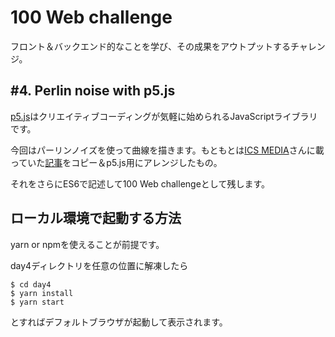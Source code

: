 # 100 Web challenge

フロント＆バックエンド的なことを学び、その成果をアウトプットするチャレンジ。

## #4. Perlin noise with p5.js

[p5.js](https://p5js.org/)はクリエイティブコーディングが気軽に始められるJavaScriptライブラリです。

今回はパーリンノイズを使って曲線を描きます。もともとは[ICS MEDIA](https://ics.media/)さんに載っていた[記事](https://ics.media/entry/18812/)をコピー＆p5.js用にアレンジしたもの。

それをさらにES6で記述して100 Web challengeとして残します。

## ローカル環境で起動する方法

yarn or npmを使えることが前提です。

day4ディレクトリを任意の位置に解凍したら

```
$ cd day4
$ yarn install
$ yarn start
```

とすればデフォルトブラウザが起動して表示されます。
